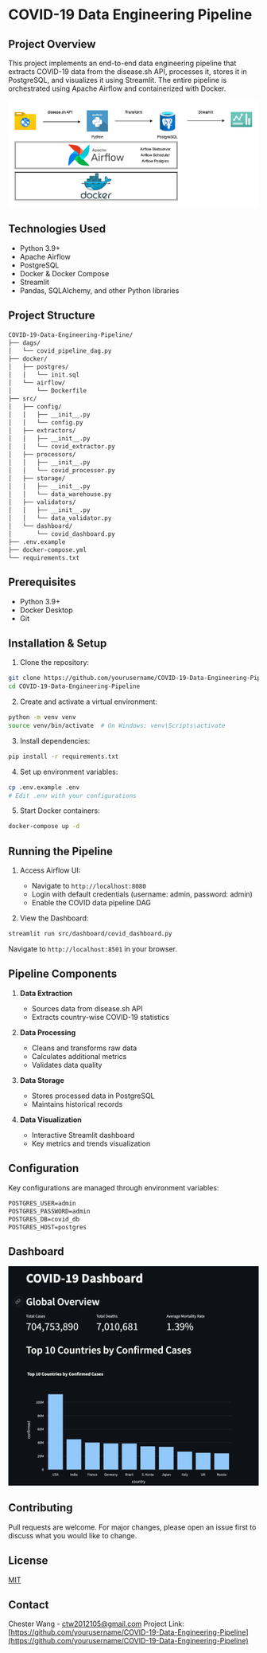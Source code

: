 


# COVID-19 Data Engineering Pipeline

## Project Overview
This project implements an end-to-end data engineering pipeline that extracts COVID-19 data from the disease.sh API, processes it, stores it in PostgreSQL, and visualizes it using Streamlit. The entire pipeline is orchestrated using Apache Airflow and containerized with Docker.

![Project Architecture](./images/Covid19_Pipeline.png)

## Technologies Used
- Python 3.9+
- Apache Airflow
- PostgreSQL
- Docker & Docker Compose
- Streamlit
- Pandas, SQLAlchemy, and other Python libraries

## Project Structure
```
COVID-19-Data-Engineering-Pipeline/
├── dags/
│   └── covid_pipeline_dag.py
├── docker/
│   ├── postgres/
│   │   └── init.sql
│   └── airflow/
│       └── Dockerfile
├── src/
│   ├── config/
│   │   ├── __init__.py
│   │   └── config.py
│   ├── extractors/
│   │   ├── __init__.py
│   │   └── covid_extractor.py
│   ├── processors/
│   │   ├── __init__.py
│   │   └── covid_processor.py
│   ├── storage/
│   │   ├── __init__.py
│   │   └── data_warehouse.py
│   ├── validators/
│   │   ├── __init__.py
│   │   └── data_validator.py
│   └── dashboard/
│       └── covid_dashboard.py
├── .env.example
├── docker-compose.yml
└── requirements.txt
```

## Prerequisites
- Python 3.9+
- Docker Desktop
- Git

## Installation & Setup

1. Clone the repository:
```bash
git clone https://github.com/yourusername/COVID-19-Data-Engineering-Pipeline.git
cd COVID-19-Data-Engineering-Pipeline
```

2. Create and activate a virtual environment:
```bash
python -m venv venv
source venv/bin/activate  # On Windows: venv\Scripts\activate
```

3. Install dependencies:
```bash
pip install -r requirements.txt
```

4. Set up environment variables:
```bash
cp .env.example .env
# Edit .env with your configurations
```

5. Start Docker containers:
```bash
docker-compose up -d
```

## Running the Pipeline

1. Access Airflow UI:
   - Navigate to `http://localhost:8080`
   - Login with default credentials (username: admin, password: admin)
   - Enable the COVID data pipeline DAG

2. View the Dashboard:
```bash
streamlit run src/dashboard/covid_dashboard.py
```
Navigate to `http://localhost:8501` in your browser.

## Pipeline Components

1. **Data Extraction**
   - Sources data from disease.sh API
   - Extracts country-wise COVID-19 statistics

2. **Data Processing**
   - Cleans and transforms raw data
   - Calculates additional metrics
   - Validates data quality

3. **Data Storage**
   - Stores processed data in PostgreSQL
   - Maintains historical records

4. **Data Visualization**
   - Interactive Streamlit dashboard
   - Key metrics and trends visualization

## Configuration

Key configurations are managed through environment variables:
```
POSTGRES_USER=admin
POSTGRES_PASSWORD=admin
POSTGRES_DB=covid_db
POSTGRES_HOST=postgres
```

## Dashboard

![Project Architecture](./images/Dashboard1.png)

## Contributing
Pull requests are welcome. For major changes, please open an issue first to discuss what you would like to change.

## License
[MIT](https://choosealicense.com/licenses/mit/)

## Contact
Chester Wang - ctw2012105@gmail.com
Project Link: [https://github.com/yourusername/COVID-19-Data-Engineering-Pipeline](https://github.com/yourusername/COVID-19-Data-Engineering-Pipeline)


